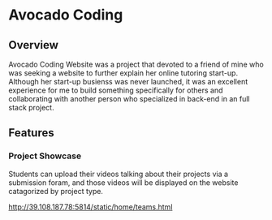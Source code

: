 # Avocado Coding

## Overview
Avocado Coding Website was a project that devoted to a friend of mine who was seeking a website to further explain her online tutoring start-up. Although her start-up busienss was never launched, it was an excellent experience for me to build something specifically for others and collaborating with another person who specialized in back-end in an full stack project.

## Features
### Project Showcase
Students can upload their videos talking about their projects via a submission foram, and those videos will be displayed on the website catagorized by project type.


http://39.108.187.78:5814/static/home/teams.html
